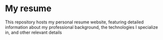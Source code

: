 # My resume

This repository hosts my personal resume website, featuring detailed information about my professional background, the technologies I specialize in, and other relevant details
